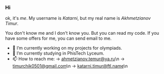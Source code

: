 ### Hi 

ok, it's $me$. My username is $Katarni$, but my real name is $Akhmetzianov$ $Timur$.

You don't know me and I don't know you. But you can read my code. 
If you have some offers for me, you can send email to me.

- 🔭 I’m currently working on my projects for olympiads.
- 🌱 I’m currently studying in PhisTech Lyceum.
- 📫 How to reach me:
   -> ahmetzianov.temur@ya.ru\n
  -> timurchik0501@gmail.com\n
  -> katarni.timur@ftl.name\n
